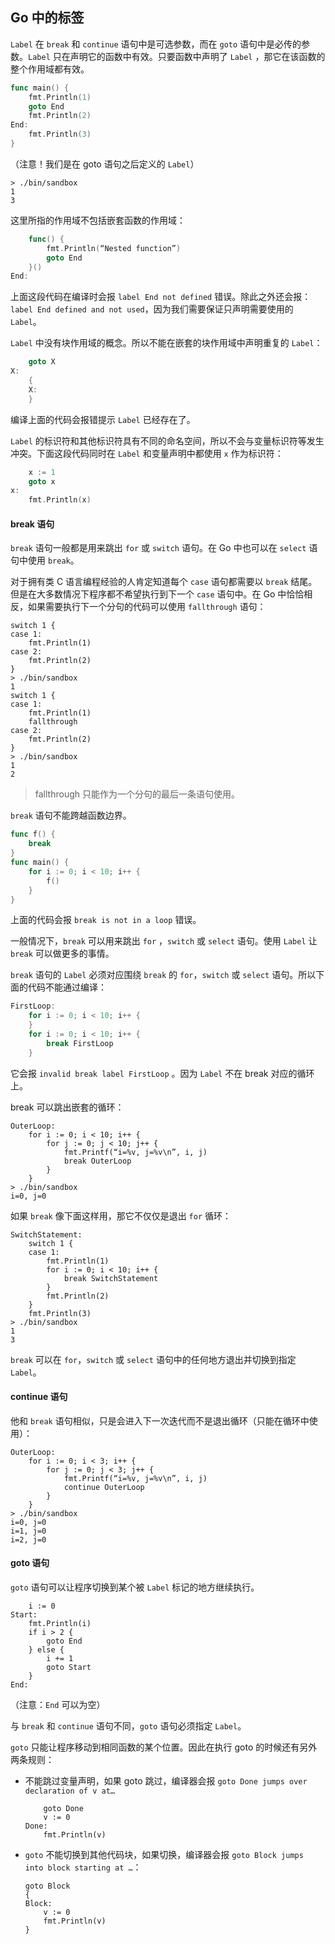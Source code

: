 ## Go 中的标签

`Label` 在 `break` 和 `continue` 语句中是可选参数，而在 `goto` 语句中是必传的参数。`Label` 只在声明它的函数中有效。只要函数中声明了 `Label` ，那它在该函数的整个作用域都有效。

```go
func main() {
    fmt.Println(1)
    goto End
    fmt.Println(2)
End:
    fmt.Println(3)
}
```

（注意！我们是在 goto 语句之后定义的 `Label`）

```shell
> ./bin/sandbox
1
3
```

这里所指的作用域不包括嵌套函数的作用域：

```go
    func() {
        fmt.Println(“Nested function”)
        goto End
    }()
End:

```

上面这段代码在编译时会报 `label End not defined` 错误。除此之外还会报：`label End defined and not used`，因为我们需要保证只声明需要使用的 `Label`。

`Label` 中没有块作用域的概念。所以不能在嵌套的块作用域中声明重复的 `Label`：

```go
    goto X
X:
    {
    X:
    }
```

编译上面的代码会报错提示 `Label` 已经存在了。

`Label` 的标识符和其他标识符具有不同的命名空间，所以不会与变量标识符等发生冲突。下面这段代码同时在 `Label` 和变量声明中都使用 `x` 作为标识符：

```go
    x := 1
    goto x
x:
    fmt.Println(x)
```

#### break 语句

`break` 语句一般都是用来跳出 `for` 或 `switch` 语句。在 Go 中也可以在 `select` 语句中使用 `break`。

对于拥有类 C 语言编程经验的人肯定知道每个 `case` 语句都需要以 `break` 结尾。但是在大多数情况下程序都不希望执行到下一个 `case` 语句中。在 Go 中恰恰相反，如果需要执行下一个分句的代码可以使用 `fallthrough` 语句：

```
switch 1 {
case 1:
    fmt.Println(1)
case 2:
    fmt.Println(2)
}
> ./bin/sandbox
1
switch 1 {
case 1:
    fmt.Println(1)
    fallthrough
case 2:
    fmt.Println(2)
}
> ./bin/sandbox
1
2
```



> fallthrough 只能作为一个分句的最后一条语句使用。

`break` 语句不能跨越函数边界。

```go
func f() {
    break
}
func main() {
    for i := 0; i < 10; i++ {
        f()
    }
}
```

上面的代码会报 `break is not in a loop` 错误。



一般情况下，`break` 可以用来跳出 `for` ，`switch` 或 `select` 语句。使用 `Label` 让 `break` 可以做更多的事情。

`break` 语句的 `Label` 必须对应围绕 `break` 的 `for`，`switch` 或 `select` 语句。所以下面的代码不能通过编译：

```go
FirstLoop:
    for i := 0; i < 10; i++ {
    }
    for i := 0; i < 10; i++ {
        break FirstLoop
    }
```

它会报 `invalid break label FirstLoop` 。因为 `Label` 不在 break 对应的循环上。

break 可以跳出嵌套的循环：

```
OuterLoop:
    for i := 0; i < 10; i++ {
        for j := 0; j < 10; j++ {
            fmt.Printf(“i=%v, j=%v\n”, i, j)
            break OuterLoop
        }
    }
> ./bin/sandbox
i=0, j=0
```

如果 `break` 像下面这样用，那它不仅仅是退出 `for` 循环：

```
SwitchStatement:
    switch 1 {
    case 1:
        fmt.Println(1)
        for i := 0; i < 10; i++ {
            break SwitchStatement
        }
        fmt.Println(2)
    }
    fmt.Println(3)
> ./bin/sandbox
1
3
```

`break` 可以在 `for`，`switch` 或 `select` 语句中的任何地方退出并切换到指定 `Label`。

#### continue 语句

他和 `break` 语句相似，只是会进入下一次迭代而不是退出循环（只能在循环中使用）：

```
OuterLoop:
    for i := 0; i < 3; i++ {
        for j := 0; j < 3; j++ {
            fmt.Printf(“i=%v, j=%v\n”, i, j)
            continue OuterLoop
        }
    }
> ./bin/sandbox
i=0, j=0
i=1, j=0
i=2, j=0
```

#### goto 语句

`goto` 语句可以让程序切换到某个被 `Label` 标记的地方继续执行。

```
    i := 0
Start:
    fmt.Println(i)
    if i > 2 {
        goto End
    } else {
        i += 1
        goto Start
    }
End:
```

（注意：`End` 可以为空）

与 `break` 和 `continue` 语句不同，`goto` 语句必须指定 `Label`。

`goto` 只能让程序移动到相同函数的某个位置。因此在执行 goto 的时候还有另外两条规则：

- 不能跳过变量声明，如果 goto 跳过，编译器会报 `goto Done jumps over declaration of v at…`

  ```
      goto Done
      v := 0
  Done:
      fmt.Println(v)
  ```

- `goto` 不能切换到其他代码块，如果切换，编译器会报 `goto Block jumps into block starting at …`：

  ```
  goto Block
  {
  Block:
      v := 0
      fmt.Println(v)
  }
  ```